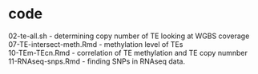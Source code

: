 # code


02-te-all.sh - determining copy number of TE looking at WGBS coverage                        
07-TE-intersect-meth.Rmd  - methylation level of TEs            
10-TEm-TEcn.Rmd - correlation of TE methylation and TE copy numnber                  
11-RNAseq-snps.Rmd - finding SNPs in RNAseq data.   